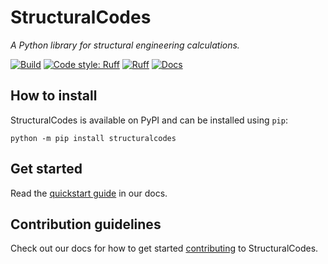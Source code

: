 # StructuralCodes

*A Python library for structural engineering calculations.*

[![Build](https://github.com/fib-international/structuralcodes/actions/workflows/build.yaml/badge.svg)](https://github.com/fib-international/structuralcodes/actions/workflows/build.yaml)
[![Code style: Ruff](https://img.shields.io/endpoint?url=https://raw.githubusercontent.com/charliermarsh/ruff/main/assets/badge/format.json)](https://github.com/charliermarsh/ruff)
[![Ruff](https://img.shields.io/endpoint?url=https://raw.githubusercontent.com/charliermarsh/ruff/main/assets/badge/v2.json)](https://github.com/charliermarsh/ruff)
[![Docs](https://img.shields.io/badge/%F0%9F%93%9A%20docs-fib--international.github.io%2Fstructuralcodes%2F-orange)](https://fib-international.github.io/structuralcodes/)

## How to install

StructuralCodes is available on PyPI and can be installed using `pip`:

```pwsh
python -m pip install structuralcodes
```

## Get started

Read the [quickstart guide](https://fib-international.github.io/structuralcodes/quickstart/) in our docs.

## Contribution guidelines

Check out our docs for how to get started [contributing](https://fib-international.github.io/structuralcodes/contributing/) to StructuralCodes.
